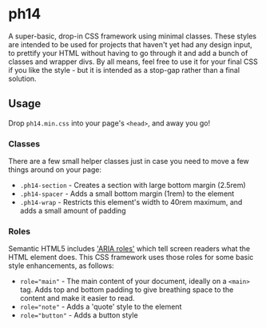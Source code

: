 # ph14
A super-basic, drop-in CSS framework using minimal classes. These styles are intended to be used for projects that haven't yet had any design input, to prettify your HTML without having to go through it and add a bunch of classes and wrapper divs. By all means, feel free to use it for your final CSS if you like the style - but it is intended as a stop-gap rather than a final solution.

## Usage
Drop `ph14.min.css` into your page's `<head>`, and away you go!

### Classes
There are a few small helper classes just in case you need to move a few things around on your page:

- `.ph14-section` - Creates a section with large bottom margin (2.5rem)
- `.ph14-spacer` - Adds a small bottom margin (1rem) to the element
- `.ph14-wrap` - Restricts this element's width to 40rem maximum, and adds a small amount of padding

### Roles
Semantic HTML5 includes ['ARIA roles'](https://www.w3.org/TR/html-aria/) which tell screen readers what the HTML element does. This CSS framework uses those roles for some basic style enhancements, as follows:

- `role="main"` - The main content of your document, ideally on a `<main>` tag. Adds top and bottom padding to give breathing space to the content and make it easier to read.
- `role="note"` - Adds a 'quote' style to the element
- `role="button"` - Adds a button style
